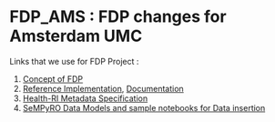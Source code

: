 # FDP_AMS : FDP changes for Amsterdam UMC


Links that we use for FDP Project :
1. [Concept of FDP](https://www.fairdatapoint.org/)
2. [Reference Implementation](https://github.com/FAIRDataTeam/FAIRDataPoint), [Documentation](https://fairdatapoint.readthedocs.io/en/latest/)
3. [Health-RI Metadata Specification](https://github.com/Health-RI/health-ri-metadata)
4. [SeMPyRO Data Models and sample notebooks for Data insertion](https://github.com/Health-RI/SeMPyRO)
